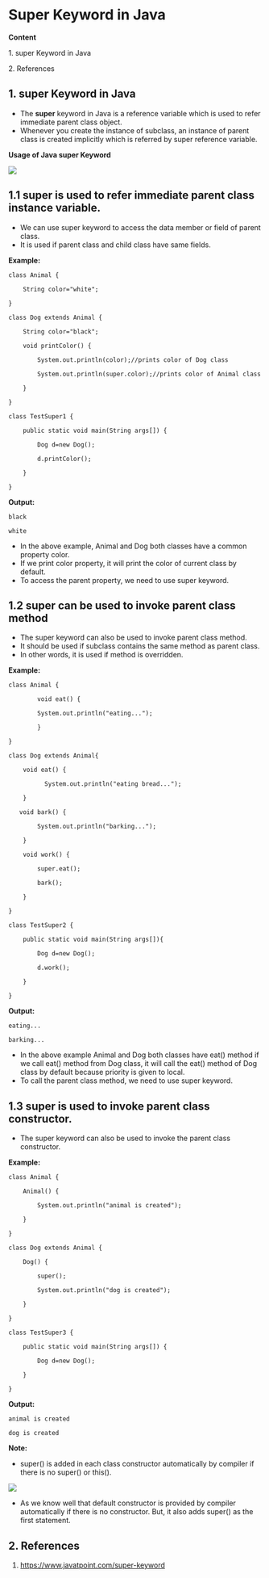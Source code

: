 # Super Keyword in Java

**Content**

1\. super Keyword in Java

2\. References

## 1. super Keyword in Java

-   The **super** keyword in Java is a reference variable which is used to refer immediate parent class object.
-   Whenever you create the instance of subclass, an instance of parent class is created implicitly which is referred by super reference variable.

**Usage of Java super Keyword**

![](media/usage-super-keyword.png)

## 1.1 super is used to refer immediate parent class instance variable.

-   We can use super keyword to access the data member or field of parent class.
-   It is used if parent class and child class have same fields.

**Example:**

```
class Animal {

    String color="white";

}

class Dog extends Animal {

    String color="black";

    void printColor() {

        System.out.println(color);//prints color of Dog class

        System.out.println(super.color);//prints color of Animal class

    }

}

class TestSuper1 {

    public static void main(String args[]) {

        Dog d=new Dog();

        d.printColor();

    }

}
```

**Output:**

```
black

white
```

-   In the above example, Animal and Dog both classes have a common property color.
-   If we print color property, it will print the color of current class by default.
-   To access the parent property, we need to use super keyword.

## 1.2 super can be used to invoke parent class method

-   The super keyword can also be used to invoke parent class method.
-   It should be used if subclass contains the same method as parent class.
-   In other words, it is used if method is overridden.

**Example:**

```
class Animal {

        void eat() {
        
        System.out.println("eating...");
        
        }

}

class Dog extends Animal{

    void eat() {
              
          System.out.println("eating bread...");
        
    }

   void bark() {
            
        System.out.println("barking...");
            
    }
    
    void work() {

        super.eat();

        bark();

    }

}

class TestSuper2 {

    public static void main(String args[]){

        Dog d=new Dog();

        d.work();

    }

}
```

**Output:**

```
eating...

barking...
```

-   In the above example Animal and Dog both classes have eat() method if we call eat() method from Dog class, it will call the eat() method of Dog class by default because priority is given to local.
-   To call the parent class method, we need to use super keyword.

## 1.3 super is used to invoke parent class constructor.

-   The super keyword can also be used to invoke the parent class constructor.

**Example:**

```
class Animal {

    Animal() {
    
        System.out.println("animal is created");
    
    }

}

class Dog extends Animal {

    Dog() {

        super();

        System.out.println("dog is created");

    }

}

class TestSuper3 {

    public static void main(String args[]) {

        Dog d=new Dog();

    }
    
}
```

**Output:**

```
animal is created

dog is created
```

**Note:**

-   super() is added in each class constructor automatically by compiler if there is no super() or this().

![](media/compiler-super.png)

-   As we know well that default constructor is provided by compiler automatically if there is no constructor. But, it also adds super() as the first statement.

## 2. References

1.  https://www.javatpoint.com/super-keyword

